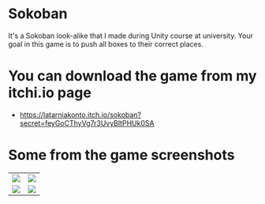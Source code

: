 # Sokoban
It's a Sokoban look-alike that I made during Unity course at university. Your goal in this game is to push all boxes to their correct places.

# You can download the game from my itchi.io page
* https://latarniakonto.itch.io/sokoban?secret=feyGoCThyVg7r3UvyBltPHUk0SA

# Some from the game screenshots


|                          |                          |
---------------------------|---------------------------
![](https://i.imgur.com/w7UfUIJ.png)  |  ![](https://i.imgur.com/ycqmtGV.png)
![](https://i.imgur.com/Wg88yDT.png)  |  ![](https://i.imgur.com/xxwQKs0.png)
